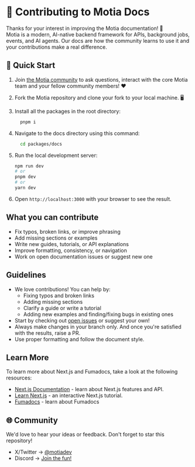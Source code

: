 # 📝 Contributing to Motia Docs

Thanks for your interest in improving the Motia documentation! 🎉  
Motia is a modern, AI-native backend framework for APIs, background jobs, events, and AI agents. Our docs are how the community learns to use it and your contributions make a real difference.

## 🚀 Quick Start

1. Join [the Motia community](https://discord.gg/m3XN23Kp) to ask questions, interact with the core Motia team and your fellow community members! ❤️
2. Fork the Motia repository and clone your fork to your local machine. 🖥️
3. Install all the packages in the root directory:

    ``` bash
      pnpm i
    ```

4. Navigate to the docs directory using this command:

    ``` bash
      cd packages/docs 
    ```

5. Run the local development server:

    ```bash
    npm run dev
    # or
    pnpm dev
    # or
    yarn dev
    ```

6. Open `http://localhost:3000` with your browser to see the result.

## What you can contribute

- Fix typos, broken links, or improve phrasing
- Add missing sections or examples
- Write new guides, tutorials, or API explanations
- Improve formatting, consistency, or navigation
- Work on open documentation issues or suggest new one

## Guidelines

- We love contributions! You can help by:
  - Fixing typos and broken links
  - Adding missing sections
  - Clarify a guide or write a tutorial
  - Adding new examples and finding/fixing bugs in existing ones
- Start by checking out [open issues](https://github.com/MotiaDev/motia/labels/documentation) or suggest your own!
- Always make changes in your branch only. And once you're satisfied with the results, raise a PR.
- Use proper formatting and follow the document style.

## Learn More

To learn more about Next.js and Fumadocs, take a look at the following
resources:

- [Next.js Documentation](https://nextjs.org/docs) - learn about Next.js
  features and API.
- [Learn Next.js](https://nextjs.org/learn) - an interactive Next.js tutorial.
- [Fumadocs](https://fumadocs.vercel.app) - learn about Fumadocs

## 🌐 Community

We'd love to hear your ideas or feedback. Don't forget to star this repository!

- X/Twitter -> [@motiadev](https://x.com/motiadev)
- Discord -> [Join the fun!](https://discord.gg/m3XN23Kp)
